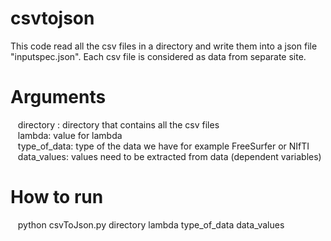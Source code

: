 # csvtojson

This code read all the csv files in a directory and write them into a json file "inputspec.json". Each csv file is considered as data from separate site. 
# Arguments
 &nbsp;&nbsp; directory : directory that contains all the csv files \
 &nbsp;&nbsp; lambda: value for lambda \
 &nbsp;&nbsp; type_of_data: type of the data we have for example FreeSurfer or NIfTI \
 &nbsp;&nbsp; data_values: values need to be extracted from data (dependent variables)
# How to run
 &nbsp;&nbsp; python csvToJson.py directory lambda type_of_data data_values 
 

